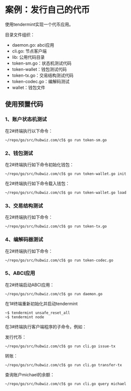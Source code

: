 # 案例：发行自己的代币

使用tendermint实现一个代币应用。

目录文件组织：

- daemon.go: abci应用
- cli.go: 节点客户端
- lib: 公用代码目录
- token-sm.go：状态机测试代码
- token-wallet：钱包测试代码
- token-tx.go：交易结构测试代码
- token-codec.go：编解码测试
- wallet：钱包文件

## 使用预置代码


### 1、账户状态机测试

在2#终端执行以下命令：

```
~/repo/go/src/hubwiz.com/c5$ go run token-sm.go
```

### 2、钱包测试

在2#终端执行如下命令初始化钱包：

```
~/repo/go/src/hubwiz.com/c5$ go run token-wallet.go init
```

在2#终端执行如下命令载入钱包：

```
~/repo/go/src/hubwiz.com/c5$ go run token-wallet.go load
```

### 3、交易结构测试

在2#终端执行如下命令：

```
~/repo/go/src/hubwiz.com/c5$ go run token-tx.go
```

### 4、编解码器测试

在2#终端执行如下命令：

```
~/repo/go/src/hubwiz.com/c5$ go run token-codec.go
```

### 5、ABCI应用

在2#终端启动ABCI应用：

```
~/repo/go/src/hubwiz.com/c5$ go run daemon.go
```

在1#终端重新初始化并启动tendermint

```
~$ tendermint unsafe_reset_all
~$ tendermint node
```

在3#终端执行客户端程序的子命令，例如：

发行代币：

```
~/repo/go/src/hubwiz.com/c5$ go run cli.go issue-tx
```

转账：

```
~/repo/go/src/hubwiz.com/c5$ go run cli.go transfer-tx
```

查询账户michael的余额：

```
~/repo/go/src/hubwiz.com/c5$ go run cli.go query michael
```


